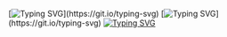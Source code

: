[![Typing SVG](https://readme-typing-svg.herokuapp.com?color=%FFff5e2f&lines=Приветик!)](https://git.io/typing-svg)
[![Typing SVG](https://readme-typing-svg.herokuapp.com?color=%FFff5e2f&lines=Я+Анастасия,)](https://git.io/typing-svg)
[![Typing SVG](https://readme-typing-svg.herokuapp.com?color=%FFff5e2f&lines=Recruiter+IT+Компании+ФОДЖИН)](https://git.io/typing-svg)
